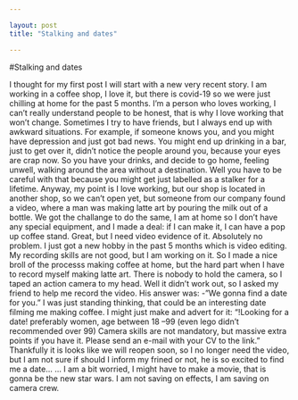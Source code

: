 ```yaml
---

layout: post
title: "Stalking and dates"

---
```


#Stalking and dates

I thought for my first post I will start with a new very recent story. I am working in a coffee shop, I love it, but there is covid-19 so we were just chilling at home for the past 5 months. I’m a person who loves working, I can’t really understand people to be honest, that is why I love working that won’t change. Sometimes I try to have friends, but I always end up with awkward situations. 
For example, if someone knows you, and you might have depression and just got bad news. You might end up drinking in a bar, just to get over it, didn’t notice the people around you, because your eyes are crap now.
So you have your drinks, and decide to go home, feeling unwell, walking around the area without a destination. Well you have to be careful with that because you might get just labelled as a stalker for a lifetime. 
Anyway, my point is I love working, but our shop is located in another shop, so we can’t open yet, but someone from our company found a video, where a man was making latte art by pouring the milk out of a bottle. 
We got the challange to do the same, I am at home so I don’t have any special equipment, and I made a deal: if I can make it, I can have a pop up coffee stand. 
Great, but I need video evidence of it. Absolutely no problem. I just got a new hobby in the past 5 months which is video editing. My recording skills are not good, but I am working on it. 
So I made a nice broll of the processs making coffee at home, but the hard part when I have to record myself making latte art. There is nobody to hold the camera, so I taped an action camera to my head.
Well it didn’t work out, so I asked my friend to help me record the video.
His answer was: -”We gonna find a date for you.”
I was just standing thinking, that could be an interesting date filming me making coffee. I might just make and advert for it:
“!Looking for a date! 
  preferably women, age between 18 –99 (even lego didn’t recommended over 99)
  Camera skills are not mandatory, but massive extra points if you have it. 
  Please send an e-mail with your CV to the link.”
Thankfully it is looks like we will reopen soon, so I no longer need the video, but I am not sure if should I inform my frined or not, he is so excited to find me a date... 
… I am a bit worried, I might have to make a movie, that is gonna be the new star wars. I am not saving on effects, I am saving on camera crew.  